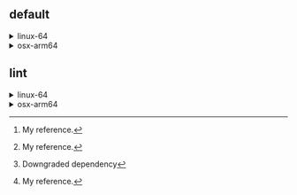 ## default

<details>
<summary>linux-64</summary>

| Dependency[^1] | Before | After | Change |
| - | - | - | - |
| *polars* | 0.10.0 | 0.10.1 | Major |
| python | 0.10.0 | 0.10.1 | Major |
| polars | 0.10.0 | 0.10.1 | Major |
| python | 0.10.0 | 0.10.1 | Minor |
| polars | 0.10.0 | 0.10.1 | Minor |
| python | 0.10.0 | 0.10.1 | Minor |
| python | herads_5 | herads_6 | Build |

[^1]: My reference.


| Environment | Platform | Dependency | Before | After | Change |
| - | - | - | - | - | - |
| default | linux-64 | *polars* | 0.10.0 | 0.10.1 | Major |
| default | linux-64 | python | 0.10.0 | 0.10.1 | Major |
| default | linux-64 | polars | 0.10.0 | 0.10.1 | Major |
| default | linux-64 | python | 0.10.0 | 0.10.1 | Minor |
| lint | linux-64 | polars | 0.10.0 | 0.10.1 | Minor |
| lint | osx-64 | python | 0.10.0 | 0.10.1 | Minor |
| lint | osx-64 | python | herads_5 | herads_6 | Build |

| Environment | Platform | Dependency | Before | After | Change |
| - | - | - | - | - | - |
| default | linux-64 | *polars* | 0.10.0 | 0.10.1 | Major |
||| python | 0.10.0 | 0.10.1 | Major |
||| polars | 0.10.0 | 0.10.1 | Major |
||| python | 0.10.0 | 0.10.1 | Minor |
| lint | linux-64 | polars | 0.10.0 | 0.10.1 | Minor |
| | osx-64 | python | 0.10.0 | 0.10.1 | Minor |
||| python | herads_5 | herads_6 | Build |

| Environment | Dependency[^1] | Before | After | Change |
| -: | - | - | - | - |
| default / linux-64 | *polars* | 0.10.0 | 0.10.1 | Major |
|| python | 0.10.0 | 0.10.1 | Major |
|| polars | 0.10.0 | 0.10.1 | Major |
|| python | 0.10.0 | 0.10.1 | Minor |
| lint / linux-64 | polars[^2] | 0.10.0 | 0.10.1 | Minor |
| lint / osx-64 | python | 0.10.0 | 0.10.1 | Minor |
|| python | herads_5 | herads_6 | Build |

| Platform | Dependency[^1] | Before | After | Change |
| -: | - | :-: | :-: | - |
| linux-64 | *polars* | 0.10.0 | 0.10.1 | Major |
|| python | 0.10.0 | 0.10.1 | Major |
|| polars | 0.10.0 | 0.10.1 | Major |
|| python | 0.10.0 | 0.10.1 | Minor |
|| polars | 0.10.0 | 0.10.1 | Minor |
| osx-64 | python | 0.10.0 | 0.10.1 | Minor |
|| python | herads_5 | herads_6 | Build |

[^1]: *Cursive* means explicit dependency.
[^2]: Downgraded dependency

</details>
<details>
<summary>osx-arm64</summary>

| Dependency | Before | After |
| - | - | - |
| polars | 0.10.0 herads_0 | 0.10.1 herads_1 |
| python | 0.10.0 herads_5 | 0.10.1 herads_5 |

</details>

## lint

<details>
<summary>linux-64</summary>

| Dependency | Before | After |
| - | - | - |
| polars | 0.10.0 herads_0 | 0.10.1 herads_1 |
| python | 0.10.0 herads_5 | 0.10.1 herads_5 |

</details>
<details>
<summary>osx-arm64</summary>

| Dependency | Before | After |
| - | - | - |
| polars | 0.10.0 herads_0 | 0.10.1 herads_1 |
| python | 0.10.0 herads_5 | 0.10.1 herads_5 |

</details>
